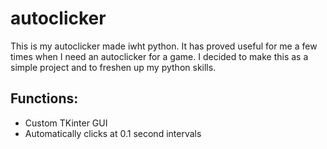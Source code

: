# autoclicker
This is my autoclicker made iwht python. It has proved useful for me a few times when I need an autoclicker for a game. I decided to make this as a simple project and to freshen up my python skills.

## Functions:
- Custom TKinter GUI
- Automatically clicks at 0.1 second intervals
